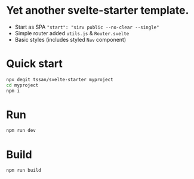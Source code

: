 # Yet another svelte-starter template.

* Start as SPA `"start": "sirv public --no-clear --single"`
* Simple router added `utils.js` & `Router.svelte`
* Basic styles (includes styled `Nav` component)

# Quick start

```bash
npx degit tssan/svelte-starter myproject
cd myproject
npm i
```

# Run

```bash
npm run dev
```

# Build

```bash
npm run build
```
